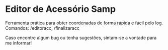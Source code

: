 # **Editor de Acessório Samp**

Ferramenta prática para obter coordenadas de forma rápida e fácil pelo log.
Comandos: /editoracc, /finalizaracc

Caso encontre algum bug ou tenha sugestões, sintam-se a vontade para me informar!
